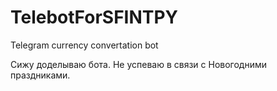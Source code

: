 # TelebotForSFINTPY
 Telegram currency convertation bot 

Сижу доделываю бота. Не успеваю в связи с Новогодними праздниками. 
